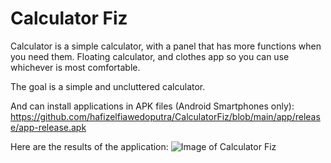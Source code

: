 # Calculator Fiz

Calculator is a simple calculator, with a panel that has more functions when you need them. Floating calculator, and clothes app so you can use whichever is most comfortable.

The goal is a simple and uncluttered calculator.

And can install applications in APK files (Android Smartphones only):
https://github.com/hafizelfiawedoputra/CalculatorFiz/blob/main/app/release/app-release.apk

Here are the results of the application:
![Image of Calculator Fiz](https://github.com/hafizelfiawedoputra/CalculatorFiz/blob/main/Screen%20Shot%202021-10-27%20at%2018.40.24.png)
